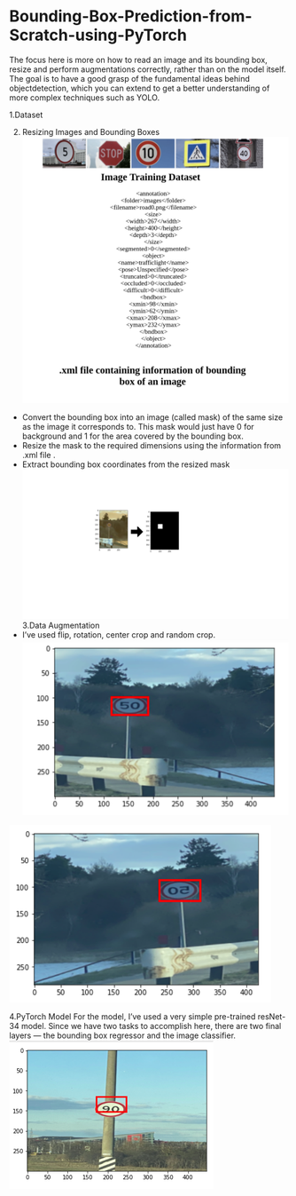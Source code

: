 # Bounding-Box-Prediction-from-Scratch-using-PyTorch

The focus here is more on how to read an image and its bounding box,  resize  and  perform  augmentations  correctly,  rather  than  on  the  model itself.  The goal is to have a good grasp of the fundamental ideas behind objectdetection,  which  you  can  extend  to  get  a  better  understanding  of more complex techniques such as YOLO.

1.Dataset

2. Resizing Images and Bounding Boxes
![CNN Architecture](aa.png)
* Convert the bounding box into an image (called mask) of the same size as the image it corresponds to. This mask    would just have 0 for background and 1 for the area covered by the bounding box.
* Resize the mask to the required dimensions using the information from .xml file .
* Extract bounding box coordinates from the resized mask
![CNN Architecture](ss.png)
3.Data Augmentation
* I’ve used flip, rotation, center crop and random crop.
![CNN Architecture](bt.png)

![CNN Architecture](at.png)

4.PyTorch Model
For the model, I’ve used a very simple pre-trained resNet-34 model. Since we have two tasks to accomplish here, there are two final layers — the bounding box regressor and the image classifier.
![CNN Architecture](test.png)
